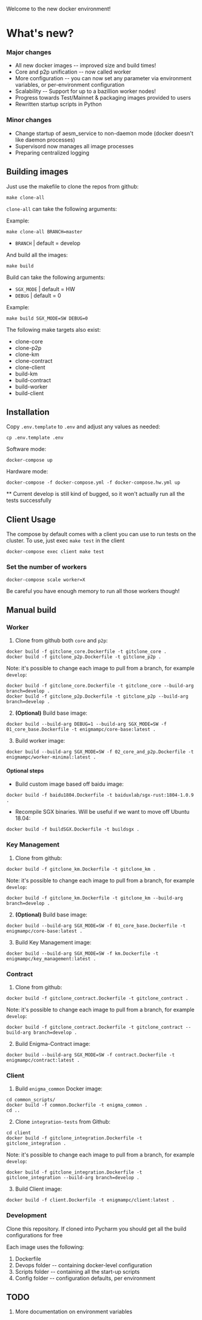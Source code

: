 Welcome to the new docker environment!

# What's new?

### Major changes

+ All new docker images -- improved size and build times!
+ Core and p2p unification -- now called worker
+ More configuration -- you can now set any parameter via environment variables, or per-environment configuration
+ Scalability -- Support for up to a bazillion worker nodes!
+ Progress towards Test/Mainnet & packaging images provided to users
+ Rewritten startup scripts in Python

### Minor changes

+ Change startup of aesm_service to non-daemon mode (docker doesn't like daemon processes)
+ Supervisord now manages all image processes
+ Preparing centralized logging

## Building images

Just use the makefile to clone the repos from github:
```
make clone-all
```

``clone-all`` can take the following arguments:

Example:

```
make clone-all BRANCH=master
```

* `BRANCH` | default = develop

And build all the images: 
```
make build
```

Build can take the following arguments:

* `SGX_MODE` | default = HW
* `DEBUG` | default = 0  

Example:

```
make build SGX_MODE=SW DEBUG=0
```

The following make targets also exist:

* clone-core
* clone-p2p
* clone-km
* clone-contract
* clone-client
* build-km
* build-contract
* build-worker
* build-client

## Installation

Copy `.env.template` to `.env` and adjust any values as needed:
```
cp .env.template .env
```

Software mode:
```
docker-compose up
```

Hardware mode:
```
docker-compose -f docker-compose.yml -f docker-compose.hw.yml up
```

** Current develop is still kind of bugged, so it won't actually run all the tests successfully 

## Client Usage

The compose by default comes with a client you can use to run tests on the cluster. To use, just exec ``make test`` in the client

```
docker-compose exec client make test
```

### Set the number of workers

```
docker-compose scale worker=X
```

Be careful you have enough memory to run all those workers though!

## Manual build

### Worker

1. Clone from github both `core` and `p2p`:
```
docker build -f gitclone_core.Dockerfile -t gitclone_core .
docker build -f gitclone_p2p.Dockerfile -t gitclone_p2p .
```

Note: it's possible to change each image to pull from a branch, for example `develop`:
```
docker build -f gitclone_core.Dockerfile -t gitclone_core --build-arg branch=develop .
docker build -f gitclone_p2p.Dockerfile -t gitclone_p2p --build-arg branch=develop .
```

2. **(Optional)** Build base image:
```
docker build --build-arg DEBUG=1 --build-arg SGX_MODE=SW -f 01_core_base.Dockerfile -t enigmampc/core-base:latest .
```  

3. Build worker image:
```
docker build --build-arg SGX_MODE=SW -f 02_core_and_p2p.Dockerfile -t enigmampc/worker-minimal:latest .
``` 

#### Optional steps

+ Build custom image based off baidu image:
```
docker build -f baidu1804.Dockerfile -t baiduxlab/sgx-rust:1804-1.0.9 .
```

+ Recompile SGX binaries. Will be useful if we want to move off Ubuntu 18.04:
```
docker build -f buildSGX.Dockerfile -t buildsgx .
```

### Key Management

1. Clone from github:
```
docker build -f gitclone_km.Dockerfile -t gitclone_km .
```

Note: it's possible to change each image to pull from a branch, for example `develop`:
```
docker build -f gitclone_km.Dockerfile -t gitclone_km --build-arg branch=develop .
```

2. **(Optional)** Build base image:
```
docker build --build-arg SGX_MODE=SW -f 01_core_base.Dockerfile -t enigmampc/core-base:latest .
```  

3. Build Key Management image:
```
docker build --build-arg SGX_MODE=SW -f km.Dockerfile -t enigmampc/key_management:latest .
``` 

### Contract

1. Clone from github:
```
docker build -f gitclone_contract.Dockerfile -t gitclone_contract .
``` 

Note: it's possible to change each image to pull from a branch, for example `develop`:
```
docker build -f gitclone_contract.Dockerfile -t gitclone_contract --build-arg branch=develop .
```

2. Build Enigma-Contract image:
```
docker build --build-arg SGX_MODE=SW -f contract.Dockerfile -t enigmampc/contract:latest .
```  

### Client

1. Build `enigma_common` Docker image:
```
cd common_scripts/
docker build -f common.Dockerfile -t enigma_common .
cd ..
```

2. Clone `integration-tests` from Github:
```
cd client
docker build -f gitclone_integration.Dockerfile -t gitclone_integration .
```

Note: it's possible to change each image to pull from a branch, for example `develop`:
```
docker build -f gitclone_integration.Dockerfile -t gitclone_integration --build-arg branch=develop .
```

3. Build Client image:
```
docker build -f client.Dockerfile -t enigmampc/client:latest .
```

### Development

Clone this repository. If cloned into Pycharm you should get all the build configurations for free

Each image uses the following:

1. Dockerfile
2. Devops folder -- containing docker-level configuration
3. Scripts folder -- containing all the start-up scripts
4. Config folder -- configuration defaults, per environment 

## TODO
1. More documentation on environment variables
